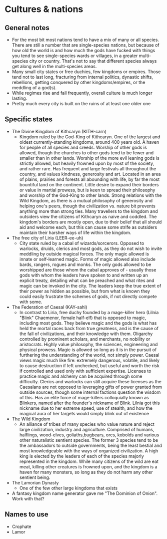# Cultures & nations

## General notes
- For the most bit most nations tend to have a mix of many or all species. There are still a number that are single-species nations, but because of how old the world is and how much the gods have fucked with things you tend to see single-species wards or villages, in a greater multi-species city or country. That's not to say that different species always get along well in the multi-species areas.
- Many small city states or free duchies, few kingdoms or empires. Those tend not to last long, fracturing from internal politics, dynastic shifts, rebellions, getting conquered by other kingdoms/empires, or the meddling of a god(s).
- While regimes rise and fall frequently, overall culture is much longer lasting.
- Pretty much every city is built on the ruins of at least one older one

## Specific states
- The Divine Kingdom of Kithcaryn (KITH-carn)
	- Kingdom ruled by the God-King of Kithcaryn. One of the largest and oldest currently-standing kingdoms, around 400 years old. A haven for people of all species and creeds. Worship of other gods is allowed, though the churches to other gods tend to be fewer and smaller than in other lands. Worship of the more evil leaning gods is strictly allowed, but heavily frowned upon by most of the society, and rather rare. Has frequent and large festivals all throughout the country, and values kindness, generosity and art. Located in an area of plains, prairies and forests all abounding with life, by far the most bountiful land on the continent. Little desire to expand their borders or value in martial prowess, but is keen to spread their philosophy and worship of the God-King to other lands. Strong relations with the Wild Kingdom, as there is a mutual philosophy of generosity and helping one's peers, though the civilization vs. nature bit prevents anything more than strong ties. Many travellers to the kingdom and outsiders view the citizens of Kithcaryn as naive and coddled. The kingdom's borders are mostly open, due to their belief that all should aid and welcome each, but this can cause some strife as outsiders maintain their harsher ways of life within the kingdom.
- The free city of Liria (LEER-ee-uh)
	- City state ruled by a cabal of wizards/sorcerors. Opposed to warlocks, druids, clerics and most gods, as they do not wish to invite meddling by outside magical forces. The only magic allowed is innate or self-learned magic. Forms of magic allowed also include bards, rangers, rogues and monks. The only gods allowed to be worshipped are those whom the cabal approves of - usually those gods with whom the leaders have spoken to and written up an explicit treaty, detailing what can be preached and what rites and magic can be invoked in the city. The leaders keep the true extent of their power as hidden as possible, but from what is known they could easily frustrate the schemes of gods, if not directly compete with some.
- The Federation of Caesal (KAY-sahl)
	- In contrast to Liria, free duchy founded by a mage-killer hero (Lilnia "Blink" Chaemenor, female half-elf) that is opposed to magic, including most gods. They believe magic and the gods is what has held the mortal races back from true greatness, and is the cause of the fall of civilizations, and their knowledge with them. Oligarchy controlled by prominent scholars, and merchants, no nobility or aristocrats. Highly value philosophy, the sciences, engineering and physical prowess. Magic is allowed so long as it is in the pursuit of furthering the understanding of the world, not simply power. Caesal views magic much like fire: extremely dangerous, volatile, and likely to cause destruction if left unchecked, but useful and worth the risk if controlled and used only with sufficient expertise. Licenses to practice magic and alchemy can be acquired through some difficulty. Clerics and warlocks can still acquire these licenses as the Caesalans are not opposed to leveraging gifts of power granted from outside sources, though some internal factions question the wisdom of this. Has an elite force of mage-killers colloquially known as Blinkers, named after the founder's nickname of Blink. Lilnia got this nickname due to her extreme speed, use of stealth, and how the magical aura of her targets would simply blink out of existence
- The Wild Kingdom
	- An alliance of tribes of many species who value nature and reject large civilization, industry and agriculture. Comprised of humans, halflings, wood-elves, goliaths,bugbears, orcs, kobolds and various other naturalistic sentient species. The former 3 species tend to be the ambassadors to outside governments, being the least bestial and most knowledgeable with the ways of organized civilization. A high king is elected by the leaders of each of the species majorly represented in the kingdom. While many citizens of the wild are eat meat, killing other creatures is frowned upon, and the kingdom is a haven for many monsters, so long as they do not harm any other sentient being.
- The Lamorian Dynasty
	- One of the few other large kingdoms that exists
- A fantasy kingdom name generator gave me "The Dominion of Onion". Work with that?

## Names to use
- Crophate
- Lamor
